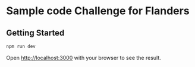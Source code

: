 # Sample code Challenge for Flanders

## Getting Started

```bash
npm run dev
```

Open [http://localhost:3000](http://localhost:3000) with your browser to see the result.
